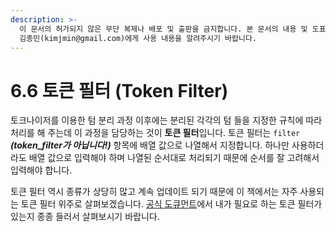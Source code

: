 ```yaml
---
description: >-
  이 문서의 허가되지 않은 무단 복제나 배포 및 출판을 금지합니다. 본 문서의 내용 및 도표 등을 인용하고자 하는 경우 출처를 명시하고
  김종민(kimjmin@gmail.com)에게 사용 내용을 알려주시기 바랍니다.
---
```


# 6.6 토큰 필터 \(Token Filter\)

  토크나이저를 이용한 텀 분리 과정 이후에는 분리된 각각의 텀 들을 지정한 규칙에 따라 처리를 해 주는데 이 과정을 담당하는 것이 **토큰 필터**입니다. 토큰 필터는 `filter` _**\(token\_filter가 아닙니다!\)**_ 항목에 배열 값으로 나열해서 지정합니다. 하나만 사용하더라도 배열 값으로 입력해야 하며 나열된 순서대로 처리되기 때문에 순서를 잘 고려해서 입력해야 합니다.

  토큰 필터 역시 종류가 상당히 많고 계속 업데이트 되기 때문에 이 책에서는 자주 사용되는 토큰 필터 위주로 살펴보겠습니다. [공식 도큐먼트](https://www.elastic.co/guide/en/elasticsearch/reference/current/analysis-tokenfilters.html)에서 내가 필요로 하는 토큰 필터가 있는지 종종 들러서 살펴보시기 바랍니다.

